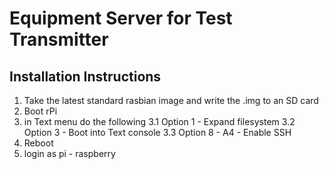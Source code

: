# Equipment Server for Test Transmitter

## Installation Instructions
1. Take the latest standard rasbian image and write the .img to an SD card
2. Boot rPi
3. in Text menu do the following
3.1 Option 1 - Expand filesystem
3.2 Option 3 - Boot into Text console
3.3 Option 8 - A4 - Enable SSH
4. Reboot
5. login as pi - raspberry
